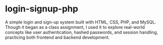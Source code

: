 # login-signup-php
A simple login and sign-up system built with HTML, CSS, PHP, and MySQL. Though it began as a class assignment, I used it to explore real-world concepts like user authentication, hashed passwords, and session handling, practicing both frontend and backend development.
